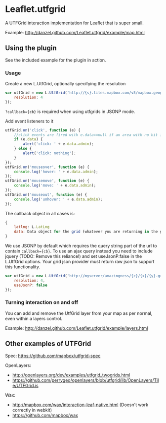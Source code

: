Leaflet.utfgrid
===============

A UTFGrid interaction implementation for Leaflet that is super small.

Example: http://danzel.github.com/Leaflet.utfgrid/example/map.html

## Using the plugin

See the included example for the plugin in action.

### Usage

Create a new L.UtfGrid, optionally specifying the resolution
```javascript
var utfGrid = new L.UtfGrid('http://{s}.tiles.mapbox.com/v3/mapbox.geography-class/{z}/{x}/{y}.grid.json?callback={cb}', {
	resolution: 4
});
```
```?callback={cb}``` is required when using utfgrids in JSONP mode.

Add event listeners to it
```javascript
utfGrid.on('click', function (e) {
	//click events are fired with e.data==null if an area with no hit is clicked
	if (e.data) {
		alert('click: ' + e.data.admin);
	} else {
		alert('click: nothing');
	}
});
utfGrid.on('mouseover', function (e) {
	console.log('hover: ' + e.data.admin);
});
utfGrid.on('mousemove', function (e) {
	console.log('move: ' + e.data.admin);
});
utfGrid.on('mouseout', function (e) {
	console.log('unhover: ' + e.data.admin);
});
```

The callback object in all cases is:
```javascript
{
	latlng: L.LatLng
	data: Data object for the grid (whatever you are returning in the grid json)
}
```

We use JSONP by default which requires the query string part of the url to contain ```callback={cb}```.
To use an ajax query instead you need to include jquery (TODO: Remove this reliance!) and set useJsonP:false in the L.UtfGrid options.
Your grid json provider must return raw json to support this functionality.

```javascript
var utfGrid = new L.UtfGrid('http://myserver/amazingness/{z}/{x}/{y}.grid.json', {
	resolution: 4,
	useJsonP: false
});
```

### Turning interaction on and off

You can add and remove the UtfGrid layer from your map as per normal, even within a layers control.

Example: http://danzel.github.com/Leaflet.utfgrid/example/layers.html

## Other examples of UTFGrid

Spec: https://github.com/mapbox/utfgrid-spec

OpenLayers:
*   http://openlayers.org/dev/examples/utfgrid_twogrids.html
*   https://github.com/perrygeo/openlayers/blob/utfgrid/lib/OpenLayers/Tile/UTFGrid.js

Wax:
*   http://mapbox.com/wax/interaction-leaf-native.html (Doesn't work correctly in webkit)
*   https://github.com/mapbox/wax
